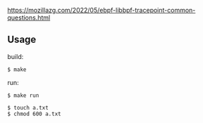
https://mozillazg.com/2022/05/ebpf-libbpf-tracepoint-common-questions.html

## Usage

build:

```
$ make
```

run:

```
$ make run

$ touch a.txt
$ chmod 600 a.txt
```
